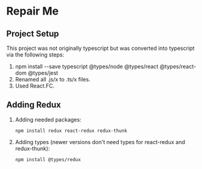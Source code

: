 # Repair Me


## Project Setup

This project was not originally typescript but was converted into typescript via the following steps:

1. npm install --save typescript @types/node @types/react @types/react-dom @types/jest
2. Renamed all .js/x to .ts/x files.
3. Used React.FC.


## Adding Redux

1. Adding needed packages:

    ```
    npm install redux react-redux redux-thunk
    ```

2. Adding types (newer versions don't need types for react-redux and redux-thunk):

    ```
    npm install @types/redux
    ```
